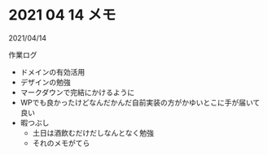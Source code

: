 # 2021 04 14 メモ
<div class="info">
  <p class="info__date">
    2021/04/14
  </p>
  <div class="info__tags">
    <p class="info__tags__one">作業ログ</p>
  </div>
</div>

- ドメインの有効活用
- デザインの勉強
- マークダウンで完結にかけるように
- WPでも良かったけどなんだかんだ自前実装の方がかゆいとこに手が届いて良い
- 暇つぶし
   - 土日は酒飲むだけだしなんとなく勉強
   - それのメモがてら

